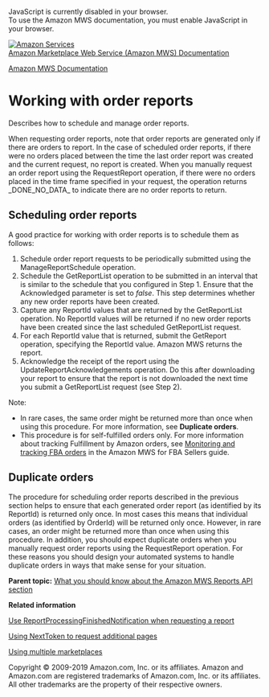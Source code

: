 <div id="MWSDX_noscript">

JavaScript is currently disabled in your browser.  
To use the Amazon MWS documentation, you must enable JavaScript in your
browser.

</div>

<div id="MWSDX_divtop">

[![Amazon
Services](https://images-na.ssl-images-amazon.com/images/G/08/mwsportal/fr_FR/amazonservices.gif
"Amazon Services")](http://services.amazon.fr)  
<span id="MWSDX_titlebar">[Amazon Marketplace Web Service (Amazon MWS)
Documentation](https://developer.amazonservices.fr/gp/mws/docs.html)</span>

</div>

<div id="MWSDX_divbottom">

<div id="MWSDX_divleft">

<div id="MWSDX_toc">

</div>

</div>

<div id="MWSDX_divright">

<div id="MWSDX_content">

<span id="MWSDX_breadcrumbs">[Amazon MWS
Documentation](https://developer.amazonservices.fr/gp/mws/docs.html)</span>

<div id="Reports_WorkingWithOrderReports" class="nested0">

# Working with order reports

<div class="body">

Describes how to schedule and manage order reports.

When requesting order reports, note that order reports are generated
only if there are orders to report. In the case of scheduled order
reports, if there were no orders placed between the time the last order
report was created and the current request, no report is created. When
you manually request an order report using the
<span class="keyword apiname">RequestReport</span> operation, if there
were no orders placed in the time frame specified in your request, the
operation returns \_DONE\_NO\_DATA\_ to indicate there are no order
reports to return.

<div class="section">

## Scheduling order reports

<div class="p">

A good practice for working with order reports is to schedule them as
follows:

1.  Schedule order report requests to be periodically submitted using
    the <span class="keyword apiname">ManageReportSchedule</span>
    operation.
2.  Schedule the <span class="keyword apiname">GetReportList</span>
    operation to be submitted in an interval that is similar to the
    schedule that you configured in Step 1. Ensure that the
    <span class="keyword parmname">Acknowledged</span> parameter is set
    to *false*. This step determines whether any new order reports have
    been created.
3.  Capture any <span class="keyword parmname">ReportId</span> values
    that are returned by the
    <span class="keyword apiname">GetReportList</span> operation. No
    <span class="keyword parmname">ReportId</span> values will be
    returned if no new order reports have been created since the last
    scheduled <span class="keyword apiname">GetReportList</span>
    request.
4.  For each <span class="keyword parmname">ReportId</span> value that
    is returned, submit the
    <span class="keyword apiname">GetReport</span> operation, specifying
    the <span class="keyword parmname">ReportId</span> value. Amazon MWS
    returns the report.
5.  Acknowledge the receipt of the report using the
    <span class="keyword apiname">UpdateReportAcknowledgements</span>
    operation. Do this after downloading your report to ensure that the
    report is not downloaded the next time you submit a
    <span class="keyword parmname">GetReportList</span> request (see
    Step 2).

</div>

<div class="note note">

<span class="notetitle">Note:</span>

  - In rare cases, the same order might be returned more than once when
    using this procedure. For more information, see **Duplicate
    orders**.
  - This procedure is for <span class="ph">self-fulfilled</span> orders
    only. For more information about tracking
    <span class="ph">Fulfillment by Amazon</span> orders, see
    [Monitoring and tracking FBA
    orders](../fba_guide/FBAGuide_MonitorAFNAmazonOrders.md) in the
    Amazon MWS for FBA Sellers guide.

</div>

</div>

<div class="section">

## Duplicate orders

The procedure for scheduling order reports described in the previous
section helps to ensure that each generated order report (as identified
by its <span class="keyword parmname">ReportId</span>) is returned only
once. In most cases this means that individual orders (as identified by
<span class="keyword parmname">OrderId</span>) will be returned only
once. However, in rare cases, an order might be returned more than once
when using this procedure. In addition, you should expect duplicate
orders when you manually request order reports using the
<span class="keyword apiname">RequestReport</span> operation. For these
reasons you should design your automated systems to handle duplicate
orders in ways that make sense for your situation.

</div>

</div>

<div class="related-links">

<div class="familylinks">

<div class="parentlink">

**Parent topic:** [What you should know about the Amazon MWS Reports API
section](../reports/Reports_Overview.md)

</div>

</div>

<div class="relinfo">

**Related information**  

<div>

[Use ReportProcessingFinishedNotification when requesting a
report](../reports/Reports_UseReportProcessingFinished.md)

</div>

<div>

[Using NextToken to request additional
pages](../reports/Reports_UsingNextToken.md "Describes how to use the NextToken to receive more response elements than the maximum number of response elements allowed by an operation.")

</div>

<div>

[Using multiple
marketplaces](../reports/Reports_UsingMultipleMarketplaces.md "Describes the best practices to follow when you are registered to sell in multiple marketplaces.")

</div>

</div>

</div>

</div>

<div id="MWSDX_footer">

Copyright © 2009-2019 Amazon.com, Inc. or its affiliates. Amazon and
Amazon.com are registered trademarks of Amazon.com, Inc. or its
affiliates. All other trademarks are the property of their respective
owners.

</div>

</div>

</div>

<div style="clear: both;">

</div>

</div>
